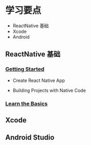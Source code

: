 # 学习要点

- ReactNative 基础
- Xcode
- Android

## ReactNative 基础
### [Getting Started](https://facebook.github.io/react-native/docs/getting-started.html)
- Create React Native App

- Building Projects with Native Code


### [Learn the Basics](https://facebook.github.io/react-native/docs/tutorial.html)

## Xcode

## Android Studio
